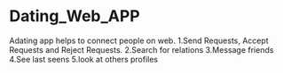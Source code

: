 # Dating_Web_APP
Adating app helps to connect people on web.
1.Send Requests, Accept Requests and Reject Requests.
2.Search for relations
3.Message friends
4.See last seens
5.look at others profiles
